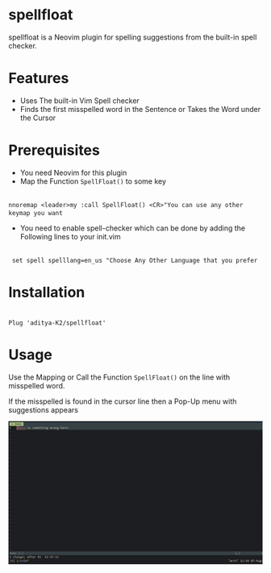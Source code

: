 # spellfloat

spellfloat is a Neovim plugin for spelling suggestions from the built-in spell checker.

# Features

- Uses The built-in Vim Spell checker
- Finds the first misspelled word in the Sentence or Takes the Word under the Cursor

# Prerequisites

- You need Neovim for this plugin
- Map the Function `SpellFloat()` to some key

```vim

nnoremap <leader>my :call SpellFloat() <CR>"You can use any other keymap you want

```
- You need to enable spell-checker which can be done by adding the Following lines to your init.vim

```vim

 set spell spelllang=en_us "Choose Any Other Language that you prefer

```
# Installation

```vim

Plug 'aditya-K2/spellfloat'

```

# Usage

Use the Mapping or Call the Function `SpellFloat()` on the line with misspelled word.

If the misspelled is found in the cursor line then a Pop-Up menu with suggestions appears

![Spell suggestions](./demo.gif)
